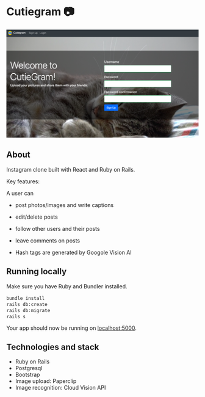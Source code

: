 # Cutiegram 📷
![screenshot](./screenshot.png)

## About
Instagram clone built with React and Ruby on Rails.

Key features:

A user can
* post photos/images and write captions
* edit/delete posts
* follow other users and their posts 
* leave comments on posts

* Hash tags are generated by Googole Vision AI

## Running locally
Make sure you have Ruby and Bundler installed.
```
bundle install
rails db:create
rails db:migrate
rails s
```

Your app should now be running on [localhost:5000](http://localhost:5000/).

## Technologies and stack

* Ruby on Rails
* Postgresql
* Bootstrap
* Image upload: Paperclip
* Image recognition: Cloud Vision API

